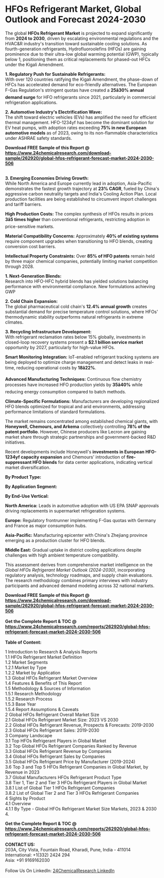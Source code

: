 <h1>HFOs Refrigerant Market, Global Outlook and Forecast 2024-2030</h1><p>The global <strong>HFOs Refrigerant Market</strong> is projected to expand significantly from <strong>2024 to 2030</strong>, driven by escalating environmental regulations and the HVAC&amp;R industry's transition toward sustainable cooling solutions. As fourth-generation refrigerants, Hydrofluoroolefins (HFOs) are gaining prominence due to their ultra-low global warming potential (GWP), typically below 1, positioning them as critical replacements for phased-out HFCs under the Kigali Amendment.</p><p><strong>1. Regulatory Push for Sustainable Refrigerants:</strong><br>
With over 120 countries ratifying the Kigali Amendment, the phase-down of HFCs has accelerated demand for eco-friendly alternatives. The European F-Gas Regulation's stringent quotas have created a <strong>25â30% annual demand surge</strong> for HFO refrigerants since 2021, particularly in commercial refrigeration applications.</p><p><strong>2. Automotive Industry's Electrification Wave:</strong><br>
The shift toward electric vehicles (EVs) has amplified the need for efficient thermal management. HFO-1234yf has become the dominant solution for EV heat pumps, with adoption rates exceeding <strong>75% in new European automotive models</strong> as of 2023, owing to its non-flammable characteristics under ASHRAE safety standards.</p><div><b>Download FREE Sample of this Report @ 
            <a href="https://www.24chemicalresearch.com/download-sample/262920/global-hfos-refrigerant-forecast-market-2024-2030-506">
            https://www.24chemicalresearch.com/download-sample/262920/global-hfos-refrigerant-forecast-market-2024-2030-506</a></b></div><br><p><strong>3. Emerging Economies Driving Growth:</strong><br>
While North America and Europe currently lead in adoption, Asia-Pacific demonstrates the fastest growth trajectory at <strong>23% CAGR</strong>, fueled by China's aggressive carbon neutrality targets and India's Cooling Action Plan. Local production facilities are being established to circumvent import challenges and tariff barriers.</p><p><strong>High Production Costs:</strong> The complex synthesis of HFOs results in prices <strong>3â5 times higher</strong> than conventional refrigerants, restricting adoption in price-sensitive markets.</p><p><strong>Material Compatibility Concerns:</strong> Approximately <strong>40% of existing systems</strong> require component upgrades when transitioning to HFO blends, creating conversion cost barriers.</p><p><strong>Intellectual Property Constraints:</strong> Over <strong>85% of HFO patents</strong> remain held by three major chemical companies, potentially limiting market competition through 2028.</p><p><strong>1. Next-Generation Blends:</strong><br>
Research into HFO-HFC hybrid blends has yielded solutions balancing performance with environmental compliance. New formulations achieving GWP 

</p><p><strong>2. Cold Chain Expansion:</strong><br>
The global pharmaceutical cold chain's <strong>12.4% annual growth</strong> creates substantial demand for precise temperature control solutions, where HFOs' thermodynamic stability outperforms natural refrigerants in extreme climates.</p><p><strong>3. Recycling Infrastructure Development:</strong><br>
With refrigerant reclamation rates below 15% globally, investments in closed-loop recovery systems present a <strong>$2.1 billion service market</strong> opportunity by 2027, particularly for high-value HFOs.</p><p><strong>Smart Monitoring Integration:</strong> IoT-enabled refrigerant tracking systems are being deployed to optimize charge management and detect leaks in real-time, reducing operational costs by <strong>18â22%</strong>.</p><p><strong>Advanced Manufacturing Techniques:</strong> Continuous flow chemistry processes have increased HFO production yields by <strong>35â40%</strong> while reducing energy consumption compared to batch methods.</p><p><strong>Climate-Specific Formulations:</strong> Manufacturers are developing regionalized HFO blends optimized for tropical and arid environments, addressing performance limitations of standard formulations.</p><p>The market remains concentrated among established chemical giants, with <strong>Honeywell, Chemours, and Arkema</strong> collectively controlling <strong>78% of the patent portfolio</strong>. However, Chinese producers like Lecron are gaining market share through strategic partnerships and government-backed R&amp;D initiatives.</p><p>Recent developments include Honeywell's <strong>investments in European HFO-1234yf capacity expansion</strong> and Chemours' introduction of <strong>fire-suppressant HFO blends</strong> for data center applications, indicating vertical market diversification.</p><p><strong>By Product Type:</strong></p><p><strong>By Application Segment:</strong></p><p><strong>By End-Use Vertical:</strong></p><p><strong>North America:</strong> Leads in automotive adoption with US EPA SNAP approvals driving replacements in supermarket refrigeration systems.</p><p><strong>Europe:</strong> Regulatory frontrunner implementing F-Gas quotas with Germany and France as major consumption hubs.</p><p><strong>Asia-Pacific:</strong> Manufacturing epicenter with China's Zhejiang province emerging as a production cluster for HFO blends.</p><p><strong>Middle East:</strong> Gradual uptake in district cooling applications despite challenges with high ambient temperature compatibility.</p><p>This assessment derives from comprehensive market intelligence on the <em>Global HFOs Refrigerant Market Outlook (2024-2030)</em>, incorporating regulatory analysis, technology roadmaps, and supply chain evaluations. The research methodology combines primary interviews with industry participants and advanced demand modeling across 32 national markets.</p><div><b>Download FREE Sample of this Report @ 
            <a href="https://www.24chemicalresearch.com/download-sample/262920/global-hfos-refrigerant-forecast-market-2024-2030-506">
            https://www.24chemicalresearch.com/download-sample/262920/global-hfos-refrigerant-forecast-market-2024-2030-506</a></b></div><br><div><b>Get the Complete Report & TOC @ 
            <a href="https://www.24chemicalresearch.com/reports/262920/global-hfos-refrigerant-forecast-market-2024-2030-506">
            https://www.24chemicalresearch.com/reports/262920/global-hfos-refrigerant-forecast-market-2024-2030-506</a></b></div><br>
            <b>Table of Content:</b><p>1 Introduction to Research & Analysis Reports<br />
    1.1 HFOs Refrigerant Market Definition<br />
    1.2 Market Segments<br />
        1.2.1 Market by Type<br />
        1.2.2 Market by Application<br />
    1.3 Global HFOs Refrigerant Market Overview<br />
    1.4 Features & Benefits of This Report<br />
    1.5 Methodology & Sources of Information<br />
        1.5.1 Research Methodology<br />
        1.5.2 Research Process<br />
        1.5.3 Base Year<br />
        1.5.4 Report Assumptions & Caveats<br />
2 Global HFOs Refrigerant Overall Market Size<br />
    2.1 Global HFOs Refrigerant Market Size: 2023 VS 2030<br />
    2.2 Global HFOs Refrigerant Revenue, Prospects & Forecasts: 2019-2030<br />
    2.3 Global HFOs Refrigerant Sales: 2019-2030<br />
3 Company Landscape<br />
    3.1 Top HFOs Refrigerant Players in Global Market<br />
    3.2 Top Global HFOs Refrigerant Companies Ranked by Revenue<br />
    3.3 Global HFOs Refrigerant Revenue by Companies<br />
    3.4 Global HFOs Refrigerant Sales by Companies<br />
    3.5 Global HFOs Refrigerant Price by Manufacturer (2019-2024)<br />
    3.6 Top 3 and Top 5 HFOs Refrigerant Companies in Global Market, by Revenue in 2023<br />
    3.7 Global Manufacturers HFOs Refrigerant Product Type<br />
    3.8 Tier 1, Tier 2 and Tier 3 HFOs Refrigerant Players in Global Market<br />
        3.8.1 List of Global Tier 1 HFOs Refrigerant Companies<br />
        3.8.2 List of Global Tier 2 and Tier 3 HFOs Refrigerant Companies<br />
4 Sights by Product<br />
    4.1 Overview<br />
        4.1.1 By Type - Global HFOs Refrigerant Market Size Markets, 2023 & 2030<br />
        4.</p><div><b>Get the Complete Report & TOC @ 
            <a href="https://www.24chemicalresearch.com/reports/262920/global-hfos-refrigerant-forecast-market-2024-2030-506">
            https://www.24chemicalresearch.com/reports/262920/global-hfos-refrigerant-forecast-market-2024-2030-506</a></b></div><br><b>CONTACT US:</b><br>
            203A, City Vista, Fountain Road, Kharadi, Pune, India - 411014<br>
            International: +1(332) 2424 294<br>
            Asia: +91 9169162030 <br><br>
            Follow Us On LinkedIn: <a href="https://www.linkedin.com/company/24chemicalresearch/">24ChemicalResearch LinkedIn</a>